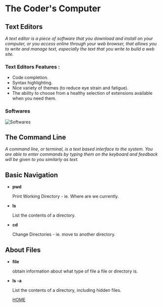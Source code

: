 # **The Coder's Computer**

## **Text Editors**
*A text editor is a piece of software that you download and install on
your computer, or you access online through your web browser, that
allows you to write and manage text, especially the text that you write
to build a web site.*

### **Text Editors Features :**
* Code completion.
* Syntax highlighting.
*  Nice variety of themes (to reduce eye strain and fatigue).
* The ability to choose from a healthy selection of extensions available when you need them.

### **Softwares**

![Softwares](https://miro.medium.com/max/800/0*MyAfggJM7yH40Sdx.)

## **The Command Line**
*A command line, or terminal, is a text based interface to the system. You are able to enter commands by typing them on the keyboard and feedback will be given to you similarly as text.*

## **Basic Navigation**
 * **pwd** 

    Print Working Directory - ie. Where are we currently.
 * **ls**

    List the contents of a directory.
 * **cd**

   Change Directories - ie. move to another directory.

## **About Files** 
 * **file**

    obtain information about what type of file a file or directory is.
 * **ls -a**

   List the contents of a directory, including hidden files.

   [HOME](https://malkhaleel88.github.io/reading-notes)
